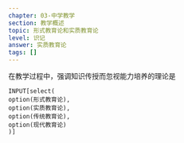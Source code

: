 ```yaml
---
chapter: 03-中学教学
section: 教学概述
topic: 形式教育论和实质教育论
level: 识记
answer: 实质教育论
tags: []
---
```


在教学过程中，强调知识传授而忽视能力培养的理论是

```meta-bind
INPUT[select(
option(形式教育论),
option(实质教育论),
option(传统教育论),
option(现代教育论)
)]
```